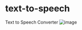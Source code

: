 # text-to-speech
Text to Speech Converter
![image](https://user-images.githubusercontent.com/76642613/164308624-051a78f4-b040-405f-871f-d10190a157df.png)
